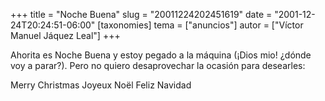 +++
title = "Noche Buena"
slug = "20011224202451619"
date = "2001-12-24T20:24:51-06:00"
[taxonomies]
tema = ["anuncios"]
autor = ["Víctor Manuel Jáquez Leal"]
+++

Ahorita es Noche Buena y estoy pegado a la máquina (¡Dios mio! ¿dónde
voy a parar?). Pero no quiero desaprovechar la ocasión para desearles:

Merry Christmas
Joyeux Noël
Feliz Navidad
